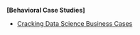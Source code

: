 **[Behavioral Case Studies]**
  - [Cracking Data Science Business Cases](https://www.youtube.com/watch?v=o1kdg0QPyfQ)
